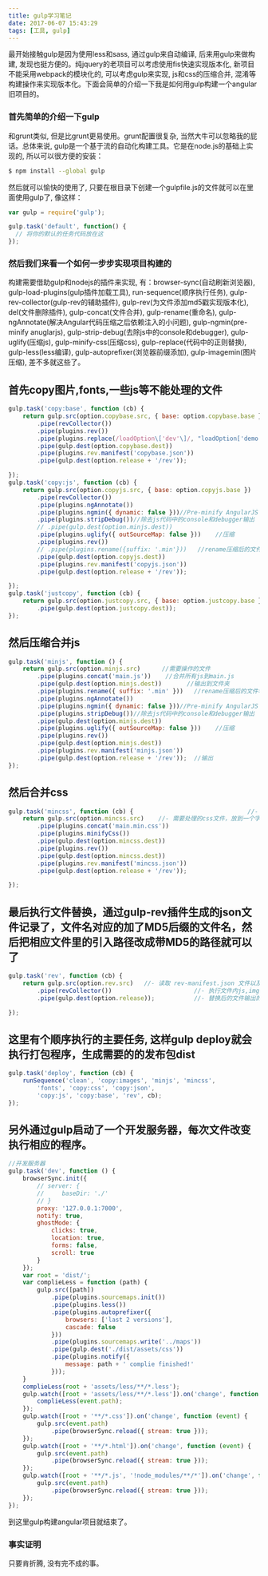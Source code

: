 ```yaml
---
title: gulp学习笔记
date: 2017-06-07 15:43:29
tags: [工具, gulp]
---
```

最开始接触gulp是因为使用less和sass, 通过gulp来自动编译, 后来用gulp来做构建, 发现也挺方便的。纯jquery的老项目可以考虑使用fis快速实现版本化, 新项目不能采用webpack的模块化的, 可以考虑gulp来实现, js和css的压缩合并, 混淆等构建操作来实现版本化。下面会简单的介绍一下我是如何用gulp构建一个angular旧项目的。

### 首先简单的介绍一下gulp

和grunt类似, 但是比grunt更易使用。grunt配置很复杂, 当然大牛可以忽略我的屁话。总体来说, gulp是一个基于流的自动化构建工具。它是在node.js的基础上实现的, 所以可以很方便的安装：
```bash
$ npm install --global gulp
```
然后就可以愉快的使用了, 只要在根目录下创建一个gulpfile.js的文件就可以在里面使用gulp了, 像这样：
```js
var gulp = require('gulp');

gulp.task('default', function() {
  // 将你的默认的任务代码放在这
});
```
### 然后我们来看一个如何一步步实现项目构建的

构建需要借助gulp和nodejs的插件来实现, 有：browser-sync(自动刷新浏览器), gulp-load-plugins(gulp插件加载工具), run-sequence(顺序执行任务), gulp-rev-collector(gulp-rev的辅助插件), gulp-rev(为文件添加md5戳实现版本化), del(文件删除插件), gulp-concat(文件合并), gulp-rename(重命名), gulp-ngAnnotate(解决Angular代码压缩之后依赖注入的小问题), gulp-ngmin(pre-minify anuglarjs), gulp-strip-debug(去除js中的console和debugger), gulp-uglify(压缩js), gulp-minify-css(压缩css), gulp-replace(代码中的正则替换), gulp-less(less编译), gulp-autoprefixer(浏览器前缀添加), gulp-imagemin(图片压缩), 差不多就这些了。

## 首先copy图片,fonts,一些js等不能处理的文件

```js
gulp.task('copy:base', function (cb) {
    return gulp.src(option.copybase.src, { base: option.copybase.base })
        .pipe(revCollector())
        .pipe(plugins.rev())                                            //- 文件名加MD5后缀        
        .pipe(plugins.replace(/loadOption\['dev'\]/, "loadOption['demo']"))
        .pipe(gulp.dest(option.copybase.dest))                               //- 输出文件本地
        .pipe(plugins.rev.manifest('copybase.json'))                                   //- 生成一个rev-manifest.json
        .pipe(gulp.dest(option.release + '/rev'));                              //- 将 rev-manifest.json 保存到 rev 目录内

});
gulp.task('copy:js', function (cb) {
    return gulp.src(option.copyjs.src, { base: option.copyjs.base })
        .pipe(revCollector())
        .pipe(plugins.ngAnnotate())
        .pipe(plugins.ngmin({ dynamic: false }))//Pre-minify AngularJS apps with ngmin
        .pipe(plugins.stripDebug())//除去js代码中的console和debugger输出
        // .pipe(gulp.dest(option.minjs.dest))                               //- 输出文件本地
        .pipe(plugins.uglify({ outSourceMap: false }))    //压缩
        .pipe(plugins.rev())                                            //- 文件名加MD5后缀
        // .pipe(plugins.rename({suffix: '.min'}))   //rename压缩后的文件名
        .pipe(gulp.dest(option.copyjs.dest))                               //- 输出文件本地
        .pipe(plugins.rev.manifest('copyjs.json'))                                   //- 生成一个rev-manifest.json
        .pipe(gulp.dest(option.release + '/rev'));                              //- 将 rev-manifest.json 保存到 rev 目录内

});
gulp.task('justcopy', function (cb) {
    return gulp.src(option.justcopy.src, { base: option.justcopy.base })
        .pipe(gulp.dest(option.justcopy.dest));
});
```
## 然后压缩合并js

```js
gulp.task('minjs', function () {
    return gulp.src(option.minjs.src)      //需要操作的文件
        .pipe(plugins.concat('main.js'))    //合并所有js到main.js
        .pipe(gulp.dest(option.minjs.dest))       //输出到文件夹
        .pipe(plugins.rename({ suffix: '.min' }))   //rename压缩后的文件名
        .pipe(plugins.ngAnnotate())
        .pipe(plugins.ngmin({ dynamic: false }))//Pre-minify AngularJS apps with ngmin
        .pipe(plugins.stripDebug())//除去js代码中的console和debugger输出
        .pipe(gulp.dest(option.minjs.dest))                               //- 输出文件本地
        .pipe(plugins.uglify({ outSourceMap: false }))    //压缩
        .pipe(plugins.rev())
        .pipe(gulp.dest(option.minjs.dest))                               //- 输出文件本地
        .pipe(plugins.rev.manifest('minjs.json'))                                   //- 生成一个rev-manifest.json
        .pipe(gulp.dest(option.release + '/rev'));  //输出
});
```
## 然后合并css
```js
gulp.task('mincss', function (cb) {                                //- 创建一个名为 concat 的 task
    return gulp.src(option.mincss.src)    //- 需要处理的css文件，放到一个字符串数组里
        .pipe(plugins.concat('main.min.css'))                            //- 合并后的文件名
        .pipe(plugins.minifyCss())                                      //- 压缩处理成一行
        .pipe(gulp.dest(option.mincss.dest))                               //- 输出文件本地
        .pipe(plugins.rev())                                            //- 文件名加MD5后缀
        .pipe(gulp.dest(option.mincss.dest))                               //- 输出文件本地
        .pipe(plugins.rev.manifest('mincss.json'))                                   //- 生成一个rev-manifest.json
        .pipe(gulp.dest(option.release + '/rev'));                              //- 将 rev-manifest.json 保存到 rev 目录内

});
```
## 最后执行文件替换，通过gulp-rev插件生成的json文件记录了，文件名对应的加了MD5后缀的文件名，然后把相应文件里的引入路径改成带MD5的路径就可以了
```js
gulp.task('rev', function (cb) {
    return gulp.src(option.rev.src)   //- 读取 rev-manifest.json 文件以及需要进行css名替换的文件
        .pipe(revCollector())                       //- 执行文件内js,img,css名的替换
        .pipe(gulp.dest(option.release));           //- 替换后的文件输出的目录

});
```
## 这里有个顺序执行的主要任务, 这样gulp deploy就会执行打包程序，生成需要的的发布包dist
```js
gulp.task('deploy', function (cb) {
    runSequence('clean', 'copy:images', 'minjs', 'mincss',
        'fonts', 'copy:css', 'copy:json',
        'copy:js', 'copy:base', 'rev', cb);
});
```
## 另外通过gulp启动了一个开发服务器，每次文件改变执行相应的程序。
```js
//开发服务器
gulp.task('dev', function () {
    browserSync.init({
        // server: {
        //     baseDir: './'
        // }
        proxy: '127.0.0.1:7000',
        notify: true,
        ghostMode: {
            clicks: true,
            location: true,
            forms: false,
            scroll: true
        }
    });
    var root = 'dist/';
    var complieLess = function (path) {
        gulp.src([path])
            .pipe(plugins.sourcemaps.init())
            .pipe(plugins.less())
            .pipe(plugins.autoprefixer({
                browsers: ['last 2 versions'],
                cascade: false
            }))
            .pipe(plugins.sourcemaps.write('../maps'))
            .pipe(gulp.dest('./dist/assets/css'))
            .pipe(plugins.notify({
                message: path + ' complie finished!'
            }));
    }
    complieLess(root + 'assets/less/**/*.less');
    gulp.watch([root + 'assets/less/**/*.less']).on('change', function (event) {
        complieLess(event.path);
    });
    gulp.watch([root + '**/*.css']).on('change', function (event) {
        gulp.src(event.path)
            .pipe(browserSync.reload({ stream: true }));
    });
    gulp.watch([root + '**/*.html']).on('change', function (event) {
        gulp.src(event.path)
            .pipe(browserSync.reload({ stream: true }));
    });
    gulp.watch([root + '**/*.js', '!node_modules/**/*']).on('change', function (event) {
        gulp.src(event.path)
            .pipe(browserSync.reload({ stream: true }));
    });
});
```
到这里gulp构建angular项目就结束了。

### 事实证明

只要肯折腾, 没有完不成的事。